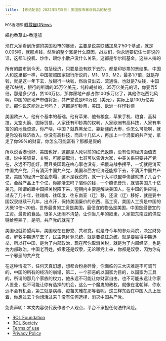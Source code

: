 ```yaml
---
title: 【粤语配音】2022年5月5日：美国股市暴涨背后的秘密
---
```

`MOS香港部` [轉載自GNews](https://gnews.org/zh-hans/2476189/)

紐約香草山-香港部
  
现在大家看到所谓的美国股市的暴涨，主要是说美联储加息才50个基点，就是0.005吧，就那点钱，然后的整个涨是什么原因，战友们，你永远要记住七哥说的话，这都叫投机、炒作，跟你小散户没什么关系，这都是华尔街基金，这些人搞的
 
所有的股市到今天，包括经济，只要是没有跌下去的，都是印钞票的景结果，中国人和这里都一样，中国按照国家银行所说的，M1、M0、M2，最多1:7倍，就是存钱，就是这一年下去，放银行一块钱，然后贷出去、流通性，也就是7块钱，中国是70块钱，银行的所谓的35万亿美元，纯粹胡扯的，35万亿美元的话，你要弄5倍，那是多少钱，贷100万亿，那你房地产都占你100多万亿了，其他你吃西北风啊，中国的房地产市值将近，共产党说是60万亿（美元），实际上是100万亿美元，那你说这能对上号吗？，这都是印钞票，美国、欧洲一样印钞票
 
美国欧洲人，他有个基本的基础，他有苹果、他有粮食，苹果手机、粮食、高科技，太空火箭、国际贸易，人家还有印钞票的权利，人家欧洲有高科技，人家有丰富的的地缘资源，你产啥，中国？就靠黑龙江、靠新疆的大枣，你怎么可能啊，就是你没有经济收入，你没有高科技，而且十几亿人，再加上一个混蛋的共产党，拿走了你99%的财富，你怎么可能富有？那都是假的
 
所以说香港也好、美国也好，这都是人死以前的红光返照，没有任何经济面值支撑，说中美贸易、关税，可能要取消，七哥可以告诉大家，中美关系只要共产党在，永远不可能好，而且美国现在啥心事也没有，把俄乌战争摆平，一切就是消灭中国共产党，只有消灭中国共产党，美国和西方经济还能撑下去，不消灭中国共产党，美国的经济一定会崩塌，这不是我说的，就一个太平联盟单伟健就搞了几百个亿，金融产品上千个亿，你能活去吗？骗你的钱，一个腾讯音乐，就骗美国几十亿美元，所谓的跟中国把关税降下来，短期内主要是解决美国人，在中国的供应链，过去了几十年，往越南、往印度、往东南亚（迁）移，还没（迁）移好，就是要中国奴隶继续干几年，出点汗，保持美国廉价的东西、高工资，美国人工资是中国的大概10倍~20倍，世界最贵的工资是美国，最便宜的物品是美国，中国是最便宜的工资。最贵的食品，很多人还闹不清楚，让你当几年的奴隶，人家把东南亚的供应链给整熟了，是吧，共产党的就完了
 
美国也就希望两年，美国现在在野党、共和党，就是夺今年的参众两院，决定财务权，解救中期选举去了，民主党拜登总统，就是要稳住总统，就是要赢得中期选举，所以打中国，是为了内部政治，现在帮你取消关税，就是为了内部经济，也是为内部政治，中国老百姓，奴隶还是奴隶，无论哪党上来，你都是奴隶，因为你有一个邪恶的共产党
 
在这种情况下，任何天真幻想，想都会粉身碎骨，你面临的三大灾难是不可调节的，中国的所有的经济的崩塌，第二，一个邪恶的以国家为目的，以国家为工具的，所谓的那几个家族的权力，他永远不可能让你财富自由，也不可能永远让你家人置业，也不可能让你有选择的机会，这么一个魔鬼的政权，就像在北朝鲜，你永远不会有机会，第三就是病毒、疫苗灾难在那等着呢，这三样东西在中国人头上压着，你想过去？你想活过来？没有任何选择，消灭中国共产党。

免责声明：本文内容仅代表作者个人观点，平台不承担任何法律风险。
  
- [ROL Foundation](https://rolfoundation.org/)
- [ROL Society](https://rolsociety.org/)
- [Terms of use](https://gnews.org/terms-of-use-3/)
- [Privacy Policy](https://gnews.org/privacy-policy/)
